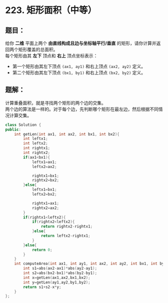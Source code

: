# 223. 矩形面积（中等）
## 题目：
给你 **二维** 平面上两个 **由直线构成且边与坐标轴平行/垂直** 的矩形，请你计算并返回两个矩形覆盖的总面积。\
每个矩形由其 **左下** 顶点和 **右上** 顶点坐标表示：
* 第一个矩形由其左下顶点 `(ax1, ay1)` 和右上顶点 `(ax2, ay2)` 定义。
* 第二个矩形由其左下顶点 `(bx1, by1)` 和右上顶点 `(bx2, by2)` 定义。
## 题解：
计算重叠面积，就是寻找两个矩形的两个边的交集。\
两个边的算法是一样的。对于每个边，先判断哪个矩形在最左边，然后根据不同情况计算交集。
```c++
class Solution {
public:
    int getLen(int ax1, int ax2, int bx1, int bx2){
        int leftx1;
        int leftx2;
        int rightx1;
        int rightx2;
        if(ax1<bx1){
            leftx1=ax1;
            leftx2=ax2;

            rightx1=bx1;
            rightx2=bx2;
        }else{
            leftx1=bx1;
            leftx2=bx2;

            rightx1=ax1;
            rightx2=ax2;
        }
        if(rightx1<leftx2){
            if(rightx2<leftx2){
                return rightx2-rightx1;
            }else{
                return leftx2-rightx1;
            }
        }else{
            return 0;
        }
    }
    int computeArea(int ax1, int ay1, int ax2, int ay2, int bx1, int by1, int bx2, int by2) {
        int s1=abs(ax2-ax1)*abs(ay2-ay1);
        int s2=abs(bx2-bx1)*abs(by2-by1);
        int x=getLen(ax1,ax2,bx1,bx2);
        int y=getLen(ay1,ay2,by1,by2);
        return s1+s2-x*y;
    }
};
```
